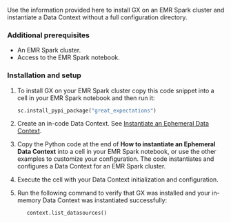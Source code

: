 Use the information provided here to install GX on an EMR Spark cluster and instantiate a Data Context without a full configuration directory.

### Additional prerequisites

- An EMR Spark cluster.
- Access to the EMR Spark notebook.

### Installation and setup

1. To install GX on your EMR Spark cluster copy this code snippet into a cell in your EMR Spark notebook and then run it:

   ```python title="Python"
   sc.install_pypi_package("great_expectations")
   ```

2. Create an in-code Data Context. See [Instantiate an Ephemeral Data Context](/core/installation_and_setup/manage_data_contexts.md?context-type=ephemeral#initialize-a-new-data-context).

3. Copy the Python code at the end of **How to instantiate an Ephemeral Data Context** into a cell in your EMR Spark notebook, or use the other examples to customize your configuration. The code instantiates and configures a Data Context for an EMR Spark cluster.

4. Execute the cell with your Data Context initialization and configuration.

5. Run the following command to verify that GX was installed and your in-memory Data Context was instantiated successfully:

   ```python title="Python"
      context.list_datasources()
   ```